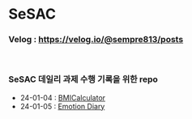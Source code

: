 # SeSAC

### Velog : https://velog.io/@sempre813/posts

<br>

### SeSAC 데일리 과제 수행 기록을 위한 repo

* 24-01-04 : [BMICalculator](https://github.com/Jin0331/SeSAC/issues/1)
* 24-01-05 : [Emotion Diary](https://github.com/Jin0331/SeSAC/issues/3)
